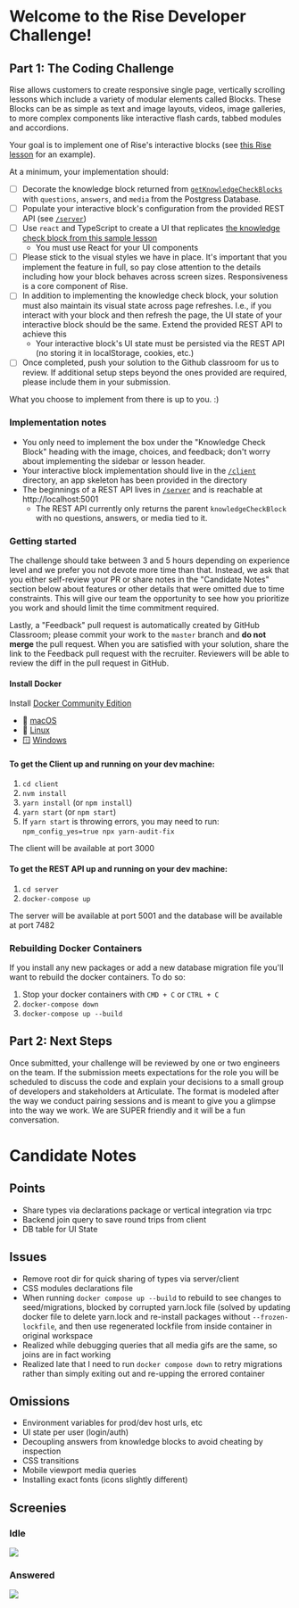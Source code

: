 # Welcome to the Rise Developer Challenge!

## Part 1: The Coding Challenge

Rise allows customers to create responsive single page, vertically scrolling lessons which include a variety of modular elements called Blocks. These Blocks can be as simple as text and image layouts, videos, image galleries, to more complex components like interactive flash cards, tabbed modules and accordions.

Your goal is to implement one of Rise's interactive blocks (see [this Rise lesson](https://rise.articulate.com/share/YaZWnWdc2El8-M-4gcZ9eQD0lB9iRXDn#/lessons/lZ0qX7FvbGICXnk-30conqfR_JAFagbh) for an example).

At a minimum, your implementation should:

- [ ] Decorate the knowledge block returned from [`getKnowledgeCheckBlocks`](/server/src/index.ts) with `questions`, `answers`, and `media` from the Postgress Database.
- [ ] Populate your interactive block's configuration from the provided REST API (see [`/server`](/server/src/))
- [ ] Use `react` and TypeScript to create a UI that replicates [the knowledge check block from this sample lesson](https://rise.articulate.com/share/YaZWnWdc2El8-M-4gcZ9eQD0lB9iRXDn#/lessons/lZ0qX7FvbGICXnk-30conqfR_JAFagbh)
  - You must use React for your UI components
- [ ] Please stick to the visual styles we have in place. It's important that you implement the feature in full, so pay close attention to the details including how your block behaves across screen sizes. Responsiveness is a core component of Rise.
- [ ] In addition to implementing the knowledge check block, your solution must also maintain its visual state across page refreshes. I.e., if you interact with your block and then refresh the page, the UI state of your interactive block should be the same. Extend the provided REST API to achieve this
  - Your interactive block's UI state must be persisted via the REST API (no storing it in localStorage, cookies, etc.)
- [ ] Once completed, push your solution to the Github classroom for us to review. If additional setup steps beyond the ones provided are required, please include them in your submission.

What you choose to implement from there is up to you. :)

### Implementation notes

- You only need to implement the box under the "Knowledge Check Block" heading with the image, choices, and feedback; don't worry about implementing the sidebar or lesson header.
- Your interactive block implementation should live in the [`/client`](/client) directory, an app skeleton has been provided in the directory
- The beginnings of a REST API lives in [`/server`](/server/src/) and is reachable at http://localhost:5001
  - The REST API currently only returns the parent `knowledgeCheckBlock` with no questions, answers, or media tied to it.

### Getting started

The challenge should take between 3 and 5 hours depending on experience level and we prefer you not devote more time than that. Instead, we ask that you either self-review your PR or share notes in the "Candidate Notes" section below about features or other details that were omitted due to time constraints. This will give our team the opportunity to see how you prioritize you work and should limit the time commitment required.

Lastly, a "Feedback" pull request is automatically created by GitHub Classroom; please commit your work to the `master` branch and **do not merge** the pull request. When you are satisfied with your solution, share the link to the Feedback pull request with the recruiter. Reviewers will be able to review the diff in the pull request in GitHub.

#### Install Docker

Install [Docker Community Edition](https://hub.docker.com/search?q=&type=edition&offering=community)

- :apple: [macOS](https://hub.docker.com/editions/community/docker-ce-desktop-mac)
- :penguin: [Linux](https://hub.docker.com/search/?type=edition&offering=community&operating_system=linux)
- 🪟 [Windows](https://hub.docker.com/editions/community/docker-ce-desktop-windows)

#### To get the Client up and running on your dev machine:

1. `cd client`
1. `nvm install`
1. `yarn install` (or `npm install`)
1. `yarn start` (or `npm start`)
1. If `yarn start` is throwing errors, you may need to run: `npm_config_yes=true npx yarn-audit-fix`

The client will be available at port 3000

#### To get the REST API up and running on your dev machine:

1. `cd server`
1. `docker-compose up`

The server will be available at port 5001 and the database will be available at port 7482

### Rebuilding Docker Containers

If you install any new packages or add a new database migration file you'll want to rebuild the docker containers. To do so:

1. Stop your docker containers with `CMD + C` or `CTRL + C`
1. `docker-compose down`
1. `docker-compose up --build`

## Part 2: Next Steps

Once submitted, your challenge will be reviewed by one or two engineers on the team. If the submission meets expectations for the role you will be scheduled to discuss the code and explain your decisions to a small group of developers and stakeholders at Articulate. The format is modeled after the way we conduct pairing sessions and is meant to give you a glimpse into the way we work. We are SUPER friendly and it will be a fun conversation.

# Candidate Notes

## Points

- Share types via declarations package or vertical integration via trpc
- Backend join query to save round trips from client
- DB table for UI State

## Issues

- Remove root dir for quick sharing of types via server/client
- CSS modules declarations file
- When running `docker compose up --build` to rebuild to see changes to seed/migrations, blocked by corrupted yarn.lock file (solved by updating docker file to delete yarn.lock and re-install packages without `--frozen-lockfile`, and then use regenerated lockfile from inside container in original workspace
- Realized while debugging queries that all media gifs are the same, so joins are in fact working
- Realized late that I need to run `docker compose down` to retry migrations rather than simply exiting out and re-upping the errored container

## Omissions

- Environment variables for prod/dev host urls, etc
- UI state per user (login/auth)
- Decoupling answers from knowledge blocks to avoid cheating by inspection
- CSS transitions
- Mobile viewport media queries
- Installing exact fonts (icons slightly different)

## Screenies

### Idle

![](/screen_idle.png?raw=true)

### Answered

![](/screen_answered.png?raw=true)
